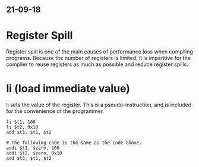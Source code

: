 21-09-18
---
# Register Spill
Register spill is one of the main causes of performance loss when compiling programs. Because the number of registers is limited, it is imperitive for the compiler to reuse registers as much as possible and reduce register spills.

# li (load immediate value) 
li sets the value of the register. This is a pseudo-instruction, and is included for the convenience of the programmer.
```
li $t1, 100
li $t2, 0x10
add $t3, $t1, $t2

# The following code is the same as the code above.
addi $t1, $zero, 100
addi $t2, $zero, 0x10
add $t3, $t1, $t2
```
